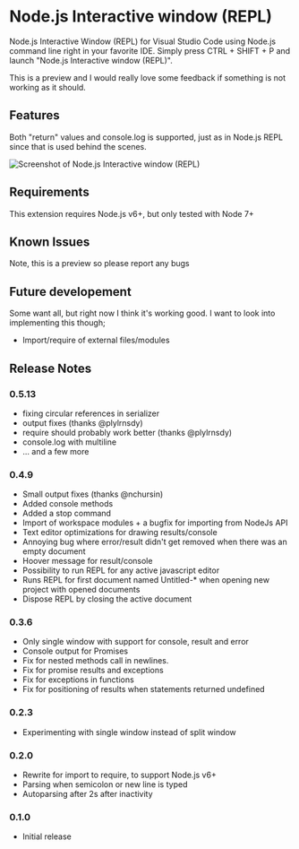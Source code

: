 # Node.js Interactive window (REPL)

Node.js Interactive Window (REPL) for Visual Studio Code using Node.js command line right in your favorite IDE. Simply press CTRL + SHIFT + P and launch "Node.js Interactive window (REPL)". 

This is a preview and I would really love some feedback if something is not working as it should. 

## Features

Both "return" values and console.log is supported, just as in Node.js REPL since that is used behind the scenes.

![Screenshot of Node.js Interactive window (REPL)](https://github.com/lostfields/vscode-nodejs-repl/raw/master/./preview.gif)

## Requirements

This extension requires Node.js v6+, but only tested with Node 7+

## Known Issues

Note, this is a preview so please report any bugs 

## Future developement

Some want all, but right now I think it's working good. I want to look into implementing this though;
- Import/require of external files/modules

## Release Notes

### 0.5.13
- fixing circular references in serializer
- output fixes (thanks @plylrnsdy)
- require should probably work better (thanks @plylrnsdy)
- console.log with multiline
- ... and a few more

### 0.4.9
- Small output fixes (thanks @nchursin)
- Added console methods
- Added a stop command
- Import of workspace modules + a bugfix for importing from NodeJs API
- Text editor optimizations for drawing results/console
- Annoying bug where error/result didn't get removed when there was an empty document
- Hoover message for result/console
- Possibility to run REPL for any active javascript editor
- Runs REPL for first document named Untitled-* when opening new project with opened documents
- Dispose REPL by closing the active document

### 0.3.6
- Only single window with support for console, result and error
- Console output for Promises
- Fix for nested methods call in newlines.
- Fix for promise results and exceptions
- Fix for exceptions in functions
- Fix for positioning of results when statements returned undefined

### 0.2.3

- Experimenting with single window instead of split window

### 0.2.0

- Rewrite for import to require, to support Node.js v6+
- Parsing when semicolon or new line is typed
- Autoparsing after 2s after inactivity

### 0.1.0

- Initial release